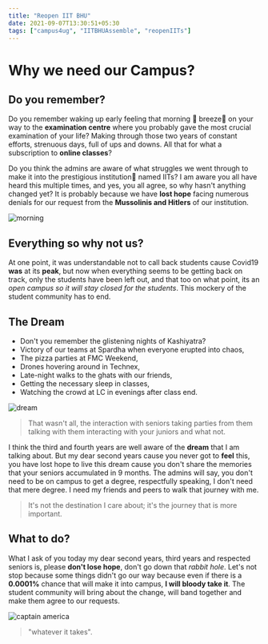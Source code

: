 ```yaml
---
title: "Reopen IIT BHU"
date: 2021-09-07T13:30:51+05:30
tags: ["campus4ug", "IITBHUAssemble", "reopenIITs"]
---
```


# Why we need our Campus?

## Do you remember?

Do you remember waking up early feeling that morning 🌅 breeze🍃 on your way to the **examination centre** where you probably gave the most crucial examination of your life? Making through those two years of constant efforts, strenuous days, full of ups and downs. All that for what a subscription to **online classes**?

Do you think the admins are aware of what struggles we went through to make it into the prestigious institution📜 named IITs? I am aware you all have heard this multiple times, and yes, you all agree, so why hasn't anything changed yet? It is probably because we have **lost hope** facing numerous denials for our request from the **Mussolinis and Hitlers** of our institution.

![morning](https://media.giphy.com/media/l0ExcZR3msPMnknBu/giphy.gif?cid=ecf05e47z4yyeytcu9ebyldyvzuzv2wmfusp9kxhdlbm2v7d&rid=giphy.gif&ct=g)

## Everything so why not us?

At one point, it was understandable not to call back students cause Covid19 **was** at its **peak**, but now when everything seems to be getting back on track, only the students have been left out, and that too on what point, its an _open campus so it will stay closed for the students_. This mockery of the student community has to end.

## The Dream

- Don't you remember the glistening nights of Kashiyatra?
- Victory of our teams at Spardha when everyone erupted into chaos,
- The pizza parties at FMC Weekend,
- Drones hovering around in Technex,
- Late-night walks to the ghats with our friends,
- Getting the necessary sleep in classes,
- Watching the crowd at LC in evenings after class end.

![dream](/blog/weekend.jpg)

> That wasn't all, the interaction with seniors taking parties from them talking with them interacting with your juniors and what not.

I think the third and fourth years are well aware of the **dream** that I am talking about. But my dear second years cause you never got to **feel** this, you have lost hope to live this dream cause you don't share the memories that your seniors accumulated in 9 months. The admins will say, you don't need to be on campus to get a degree, respectfully speaking, I don't need that mere degree. I need my friends and peers to walk that journey with me.

> It's not the destination I care about; it's the journey that is more important.

## What to do?

What I ask of you today my dear second years, third years and respected seniors is, please **don't lose hope**, don't go down that _rabbit hole_. Let's not stop because some things didn't go our way because even if there is a **0.0001%** chance that will make it into campus, **I will bloody take it**. The student community will bring about the change, will band together and make them agree to our requests.

![captain america](/blog/captain.gif)

> "whatever it takes".